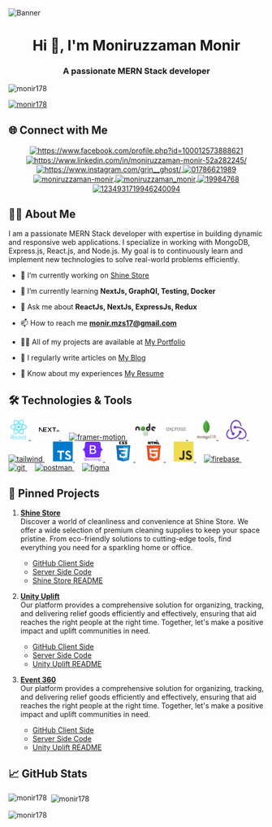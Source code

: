 <img src="https://media.licdn.com/dms/image/D5616AQFNgil3YS9UgQ/profile-displaybackgroundimage-shrink_350_1400/0/1717185589130?e=1722470400&v=beta&t=KKtNbMe0DBkI6KYrW-NkABLgO3o4jPmKVNmu4Wq8sdo" alt="Banner" />

<h1 align="center">Hi 👋, I'm Moniruzzaman Monir</h1>
<h3 align="center">A passionate MERN Stack developer</h3>

<p align="left"> 
  <img src="https://komarev.com/ghpvc/?username=monir178&label=Profile%20views&color=0e75b6&style=flat" alt="monir178" /> 
</p>

<p align="left">
  <a href="https://github.com/ryo-ma/github-profile-trophy">
    <img src="https://github-profile-trophy.vercel.app/?username=monir178" alt="monir178" />
  </a> 
</p>


## 🌐 Connect with Me
<p align="center">
  <a href="https://www.facebook.com/profile.php?id=100012573888621" target="blank">
    <img align="center" src="https://raw.githubusercontent.com/rahuldkjain/github-profile-readme-generator/master/src/images/icons/Social/facebook.svg" alt="https://www.facebook.com/profile.php?id=100012573888621" height="30" width="40" />
  </a>
   <a href="https://linkedin.com/in/https://www.linkedin.com/in/moniruzzaman-monir-52a282245/" target="blank">
    <img align="center" src="https://raw.githubusercontent.com/rahuldkjain/github-profile-readme-generator/master/src/images/icons/Social/linked-in-alt.svg" alt="https://www.linkedin.com/in/moniruzzaman-monir-52a282245/" height="30" width="40" />
  </a>
  <a href="https://www.instagram.com/grin__ghost/" target="blank">
    <img align="center" src="https://raw.githubusercontent.com/rahuldkjain/github-profile-readme-generator/master/src/images/icons/Social/instagram.svg" alt="https://www.instagram.com/grin__ghost/" height="30" width="40" />
  </a>
  <a href="https://wa.me/+8801786621989" target="blank">
    <img align="center" src="https://raw.githubusercontent.com/rahuldkjain/github-profile-readme-generator/master/src/images/icons/Social/whatsapp.svg" alt="01786621989" height="30" width="40" />
  </a>
  <a href="https://codepen.io/moniruzzaman-monir" target="blank">
    <img align="center" src="https://raw.githubusercontent.com/rahuldkjain/github-profile-readme-generator/master/src/images/icons/Social/codepen.svg" alt="moniruzzaman-monir" height="30" width="40" />
  </a>
  <a href="https://dev.to/moniruzzaman_monir" target="blank">
    <img align="center" src="https://raw.githubusercontent.com/rahuldkjain/github-profile-readme-generator/master/src/images/icons/Social/devto.svg" alt="moniruzzaman_monir" height="30" width="40" />
  </a>
 
  <a href="https://stackoverflow.com/users/19984768" target="blank">
    <img align="center" src="https://raw.githubusercontent.com/rahuldkjain/github-profile-readme-generator/master/src/images/icons/Social/stack-overflow.svg" alt="19984768" height="30" width="40" />
  </a>
  
  <a href="https://discord.gg/1234931719946240094" target="blank">
    <img align="center" src="https://raw.githubusercontent.com/rahuldkjain/github-profile-readme-generator/master/src/images/icons/Social/discord.svg" alt="1234931719946240094" height="30" width="40" />
  </a>
  
</p>


## 👨‍💻 About Me
I am a passionate MERN Stack developer with expertise in building dynamic and responsive web applications. I specialize in working with MongoDB, Express.js, React.js, and Node.js. My goal is to continuously learn and implement new technologies to solve real-world problems efficiently.

- 🔭 I’m currently working on [Shine Store](https://shine-store-seven.vercel.app/)

- 🌱 I’m currently learning **NextJs, GraphQl, Testing, Docker**

- 💬 Ask me about **ReactJs, NextJs, ExpressJs, Redux**

- 📫 How to reach me **monir.mzs17@gmail.com**

- 👨‍💻 All of my projects are available at [My Portfolio](#)

- 📝 I regularly write articles on [My Blog](#)

- 📄 Know about my experiences [My Resume](#)

## 🛠️ Technologies & Tools
<p align="left">
  <a href="https://reactjs.org/" target="_blank" rel="noreferrer">
    <img src="https://raw.githubusercontent.com/devicons/devicon/master/icons/react/react-original-wordmark.svg" alt="react" width="40" height="40"/>
  </a>&nbsp;&nbsp;&nbsp;

  
  <a href="https://nextjs.org/" target="_blank" rel="noreferrer">
    <img src="https://raw.githubusercontent.com/devicons/devicon/master/icons/nextjs/nextjs-original-wordmark.svg" alt="nextjs" width="40" height="40"/>
  </a>&nbsp;&nbsp;&nbsp;

  
  <a href="https://framer.com/motion/" target="_blank" rel="noreferrer">
    <img src="https://www.vectorlogo.zone/logos/framer/framer-icon.svg" alt="framer-motion" width="40" height="40"/>
  </a>&nbsp;&nbsp;&nbsp;

  
  <a href="https://nodejs.org" target="_blank" rel="noreferrer">
    <img src="https://raw.githubusercontent.com/devicons/devicon/master/icons/nodejs/nodejs-original-wordmark.svg" alt="nodejs" width="40" height="40"/>
  </a>&nbsp;&nbsp;&nbsp;

  
  <a href="https://expressjs.com" target="_blank" rel="noreferrer">
    <img src="https://raw.githubusercontent.com/devicons/devicon/master/icons/express/express-original-wordmark.svg" alt="express" width="40" height="40"/>
  </a>&nbsp;&nbsp;&nbsp;

  
  <a href="https://www.mongodb.com/" target="_blank" rel="noreferrer">
    <img src="https://raw.githubusercontent.com/devicons/devicon/master/icons/mongodb/mongodb-original-wordmark.svg" alt="mongodb" width="40" height="40"/>
  </a>&nbsp;&nbsp;&nbsp;

  
  <a href="https://redux.js.org" target="_blank" rel="noreferrer">
    <img src="https://raw.githubusercontent.com/devicons/devicon/master/icons/redux/redux-original.svg" alt="redux" width="40" height="40"/>
  </a>&nbsp;&nbsp;&nbsp;

  
  <a href="https://tailwindcss.com/" target="_blank" rel="noreferrer">
    <img src="https://www.vectorlogo.zone/logos/tailwindcss/tailwindcss-icon.svg" alt="tailwind" width="40" height="40"/>
  </a>&nbsp;&nbsp;&nbsp;

  
  <a href="https://www.typescriptlang.org/" target="_blank" rel="noreferrer">
    <img src="https://raw.githubusercontent.com/devicons/devicon/master/icons/typescript/typescript-original.svg" alt="typescript" width="40" height="40"/>
  </a>&nbsp;&nbsp;&nbsp;

  
  <a href="https://getbootstrap.com" target="_blank" rel="noreferrer">
    <img src="https://raw.githubusercontent.com/devicons/devicon/master/icons/bootstrap/bootstrap-plain-wordmark.svg" alt="bootstrap" width="40" height="40"/>
  </a>&nbsp;&nbsp;&nbsp;

  
  <a href="https://www.w3schools.com/css/" target="_blank" rel="noreferrer">
    <img src="https://raw.githubusercontent.com/devicons/devicon/master/icons/css3/css3-original-wordmark.svg" alt="css3" width="40" height="40"/>
  </a>&nbsp;&nbsp;&nbsp;

  
  <a href="https://www.w3.org/html/" target="_blank" rel="noreferrer">
    <img src="https://raw.githubusercontent.com/devicons/devicon/master/icons/html5/html5-original-wordmark.svg" alt="html5" width="40" height="40"/>
  </a>&nbsp;&nbsp;&nbsp;

  
  <a href="https://developer.mozilla.org/en-US/docs/Web/JavaScript" target="_blank" rel="noreferrer">
    <img src="https://raw.githubusercontent.com/devicons/devicon/master/icons/javascript/javascript-original.svg" alt="javascript" width="40" height="40"/>
  </a>&nbsp;&nbsp;&nbsp;

  
  <a href="https://firebase.google.com/" target="_blank" rel="noreferrer">
    <img src="https://www.vectorlogo.zone/logos/firebase/firebase-icon.svg" alt="firebase" width="40" height="40"/>
  </a>&nbsp;&nbsp;&nbsp;

  
  <a href="https://git-scm.com/" target="_blank" rel="noreferrer">
    <img src="https://www.vectorlogo.zone/logos/git-scm/git-scm-icon.svg" alt="git" width="40" height="40"/>
  </a>&nbsp;&nbsp;&nbsp;

  
  <a href="https://postman.com" target="_blank" rel="noreferrer">
    <img src="https://www.vectorlogo.zone/logos/getpostman/getpostman-icon.svg" alt="postman" width="40" height="40"/>
  </a>&nbsp;&nbsp;&nbsp;

  
  <a href="https://www.figma.com/" target="_blank" rel="noreferrer">
    <img src="https://www.vectorlogo.zone/logos/figma/figma-icon.svg" alt="figma" width="40" height="40"/>
  </a>
</p>


## 📌 Pinned Projects
1. **[Shine Store](https://shine-store-seven.vercel.app/)**  
 Discover a world of cleanliness and convenience at Shine Store. We offer a wide selection of premium cleaning supplies to keep your space pristine. From eco-friendly solutions to cutting-edge tools, find everything you need for a sparkling home or office.
   - [GitHub Client Side](https://github.com/monir178/shine-store-client)
   - [Server Side Code](https://github.com/monir178/shine-store-server)
   - [Shine Store README](https://github.com/monir178/shine-store-client/blob/main/README.md)

2. **[Unity Uplift](https://unity-uplift-client.vercel.app/)**  
Our platform provides a comprehensive solution for organizing, tracking, and delivering relief goods efficiently and effectively, ensuring that aid reaches the right people at the right time. Together, let's make a positive impact and uplift communities in need.
   - [GitHub Client Side](https://github.com/monir178/unity-uplift-client)
   - [Server Side Code](https://github.com/monir178/unity-uplift-server)
   - [Unity Uplift README](https://github.com/monir178/unity-uplift-client/blob/main/README.md)
     
2. **[Event 360](https://event360-iota.vercel.app/)**  
Our platform provides a comprehensive solution for organizing, tracking, and delivering relief goods efficiently and effectively, ensuring that aid reaches the right people at the right time. Together, let's make a positive impact and uplift communities in need.
   - [GitHub Client Side](https://github.com/monir178/event-360-client)
   - [Server Side Code](https://github.com/monir178/event-360-server)
   - [Unity Uplift README](https://github.com/monir178/unity-uplift-client/blob/main/README.md)



## 📈 GitHub Stats
<p>
  <img align="left" src="https://github-readme-stats.vercel.app/api/top-langs?username=monir178&show_icons=true&locale=en&layout=compact" alt="monir178" />
</p>

<p>&nbsp;
  <img align="center" src="https://github-readme-stats.vercel.app/api?username=monir178&show_icons=true&locale=en" alt="monir178" />
</p>

<p>
  <img align="center" src="https://github-readme-streak-stats.herokuapp.com/?user=monir178&" alt="monir178" />
</p>


